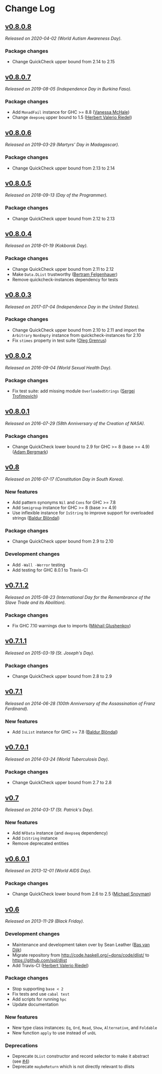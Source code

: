 # Change Log

## [v0.8.0.8][]

_Released on 2020-04-02 (World Autism Awareness Day)._

### Package changes

* Change QuickCheck upper bound from 2.14 to 2.15

## [v0.8.0.7][]

_Released on 2019-08-05 (Independence Day in Burkina Faso)._

### Package changes

* Add `MonadFail` instance for GHC >= 8.8
  ([Vanessa McHale](https://github.com/vmchale))
* Change `deepseq` upper bound to 1.5
  ([Herbert Valerio Riedel](https://github.com/hvr))

## [v0.8.0.6][]

_Released on 2019-03-29 (Martyrs' Day in Madagascar)._

### Package changes

* Change QuickCheck upper bound from 2.13 to 2.14

## [v0.8.0.5][]

_Released on 2018-09-13 (Day of the Programmer)._

### Package changes

* Change QuickCheck upper bound from 2.12 to 2.13

## [v0.8.0.4][]

_Released on 2018-01-19 (Kokborok Day)._

### Package changes

* Change QuickCheck upper bound from 2.11 to 2.12
* Make `Data.DList` trustworthy
  ([Bertram Felgenhauer](https://github.com/int-e))
* Remove quickcheck-instances dependency for tests

## [v0.8.0.3][]

_Released on 2017-07-04 (Independence Day in the United States)._

### Package changes

* Change QuickCheck upper bound from 2.10 to 2.11 and import the `Arbitrary`
  `NonEmpty` instance from quickcheck-instances for 2.10
* Fix `stimes` property in test suite
  ([Oleg Grenrus](https://github.com/phadej))

## [v0.8.0.2][]

_Released on 2016-09-04 (World Sexual Health Day)._

### Package changes

* Fix test suite: add missing module `OverloadedStrings`
  ([Sergei Trofimovich](https://github.com/trofi))

## [v0.8.0.1][]

_Released on 2016-07-29 (58th Anniversary of the Creation of NASA)._

### Package changes

* Change QuickCheck lower bound to 2.9 for GHC >= 8 (base >= 4.9)
  ([Adam Bergmark](https://github.com/bergmark))

## [v0.8][]

_Released on 2016-07-17 (Constitution Day in South Korea)._

### New features

* Add pattern synonyms `Nil` and `Cons` for GHC >= 7.8
* Add `Semigroup` instance for GHC >= 8 (base >= 4.9)
* Use inflexible instance for `IsString` to improve support for overloaded
  strings ([Baldur Blöndal](https://github.com/Icelandjack))

### Package changes

* Change QuickCheck upper bound from 2.9 to 2.10

### Development changes

* Add `-Wall -Werror` testing
* Add testing for GHC 8.0.1 to Travis-CI

## [v0.7.1.2][]

_Released on 2015-08-23 (International Day for the Remembrance of the Slave Trade and its Abolition)._

### Package changes

* Fix GHC 7.10 warnings due to imports
  ([Mikhail Glushenkov](https://github.com/23Skidoo))

## [v0.7.1.1][]

_Released on 2015-03-19 (St. Joseph's Day)._

### Package changes

* Change QuickCheck upper bound from 2.8 to 2.9

## [v0.7.1][]

_Released on 2014-06-28 (100th Anniversary of the Assassination of Franz Ferdinand)._

### New features

* Add `IsList` instance for GHC >= 7.8
  ([Baldur Blöndal](https://github.com/Icelandjack))

## [v0.7.0.1][]

_Released on 2014-03-24 (World Tuberculosis Day)._

### Package changes

* Change QuickCheck upper bound from 2.7 to 2.8

## [v0.7][]

_Released on 2014-03-17 (St. Patrick's Day)._

### New features

* Add `NFData` instance (and `deepseq` dependency)
* Add `IsString` instance
* Remove deprecated entities

## [v0.6.0.1][]

_Released on 2013-12-01 (World AIDS Day)._

### Package changes

* Change QuickCheck lower bound from 2.6 to 2.5
  ([Michael Snoyman](https://github.com/snoyberg))

## [v0.6][]

_Released on 2013-11-29 (Black Friday)._

### Development changes

* Maintenance and development taken over by Sean Leather
  ([Bas van Dijk](https://github.com/basvandijk))
* Migrate repository from http://code.haskell.org/~dons/code/dlist/ to
  https://github.com/spl/dlist
* Add Travis-CI ([Herbert Valerio Riedel](https://github.com/hvr))

### Package changes

* Stop supporting `base < 2`
* Fix tests and use `cabal test`
* Add scripts for running `hpc`
* Update documentation

### New features

* New type class instances: `Eq`, `Ord`, `Read`, `Show`, `Alternative`,
  and `Foldable`
* New function `apply` to use instead of `unDL`

### Deprecations

* Deprecate `DList` constructor and record selector to make it abstract
  (see [#4](https://github.com/spl/dlist/issues/4))
* Deprecate `maybeReturn` which is not directly relevant to dlists

[v0.6]: https://github.com/spl/dlist/compare/v0.5...v0.6
[v0.6.0.1]: https://github.com/spl/dlist/compare/v0.6...v0.6.0.1
[v0.7]: https://github.com/spl/dlist/compare/v0.6.0.1...v0.7
[v0.7.0.1]: https://github.com/spl/dlist/compare/v0.7...v0.7.0.1
[v0.7.1.1]: https://github.com/spl/dlist/compare/v0.7.1...v0.7.1.1
[v0.7.1.2]: https://github.com/spl/dlist/compare/v0.7.1.1...v0.7.1.2
[v0.7.1]: https://github.com/spl/dlist/compare/v0.7.0.1...v0.7.1
[v0.8]: https://github.com/spl/dlist/compare/v0.7.1.2...v0.8
[v0.8.0.1]: https://github.com/spl/dlist/compare/v0.8...v0.8.0.1
[v0.8.0.2]: https://github.com/spl/dlist/compare/v0.8.0.1...v0.8.0.2
[v0.8.0.3]: https://github.com/spl/dlist/compare/v0.8.0.2...v0.8.0.3
[v0.8.0.4]: https://github.com/spl/dlist/compare/v0.8.0.3...v0.8.0.4
[v0.8.0.5]: https://github.com/spl/dlist/compare/v0.8.0.4...v0.8.0.5
[v0.8.0.6]: https://github.com/spl/dlist/compare/v0.8.0.5...v0.8.0.6
[v0.8.0.7]: https://github.com/spl/dlist/compare/v0.8.0.6...v0.8.0.7
[v0.8.0.8]: https://github.com/spl/dlist/compare/v0.8.0.7...v0.8.0.8
